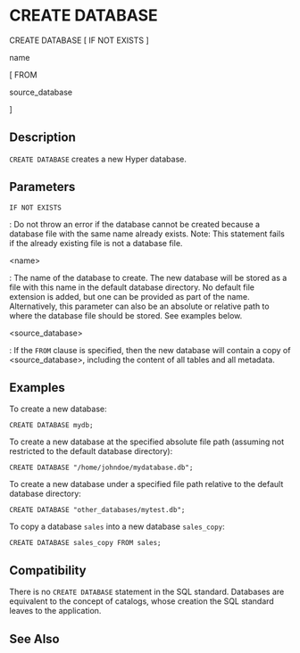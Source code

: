 # CREATE DATABASE

CREATE DATABASE \[ IF NOT EXISTS \]

name

\[ FROM

source_database

\]

## Description

`CREATE DATABASE` creates a new Hyper database.

## Parameters

`IF NOT EXISTS`

:   Do not throw an error if the database cannot be created because a
    database file with the same name already exists. Note: This
    statement fails if the already existing file is not a database file.

\<name\>

:   The name of the database to create. The new database will be stored
    as a file with this name in the default database directory. No
    default file extension is added, but one can be provided as part of
    the name. Alternatively, this parameter can also be an absolute or
    relative path to where the database file should be stored. See
    examples below.

\<source_database\>

:   If the `FROM` clause is specified, then the new database will
    contain a copy of \<source_database\>, including the content of all
    tables and all metadata.

## Examples

To create a new database:

    CREATE DATABASE mydb;

To create a new database at the specified absolute file path (assuming
not restricted to the default database directory):

    CREATE DATABASE "/home/johndoe/mydatabase.db";

To create a new database under a specified file path relative to the
default database directory:

    CREATE DATABASE "other_databases/mytest.db";

To copy a database `sales` into a new database `sales_copy`:

    CREATE DATABASE sales_copy FROM sales;

## Compatibility

There is no `CREATE DATABASE` statement in the SQL standard. Databases
are equivalent to the concept of catalogs, whose creation the SQL
standard leaves to the application.

## See Also
